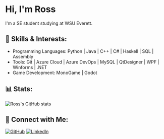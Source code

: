 # Hi, I'm Ross
I'm a SE student studying at WSU Everett.

## 🔬 Skills & Interests:
- Programming Languages: Python | Java | C++ | C# | Haskell | SQL | Assembly
- Tools: Git | Azure Cloud | Azure DevOps | MySQL | QtDesigner | WPF | Winforms | .NET
- Game Development: MonoGame | Godot

## 📊 Stats:
![Ross's GitHub stats](https://github-readme-stats.vercel.app/api?username=rk3026&show_icons=true&theme=radical)

## 🔗 Connect with Me:
[![GitHub](https://img.shields.io/badge/GitHub-181717?logo=github&logoColor=white)](https://github.com/rk3026)
[![LinkedIn](https://img.shields.io/badge/LinkedIn-0077B5?logo=linkedin&logoColor=white)](https://www.linkedin.com/in/ross-kugler-b95638324/)
